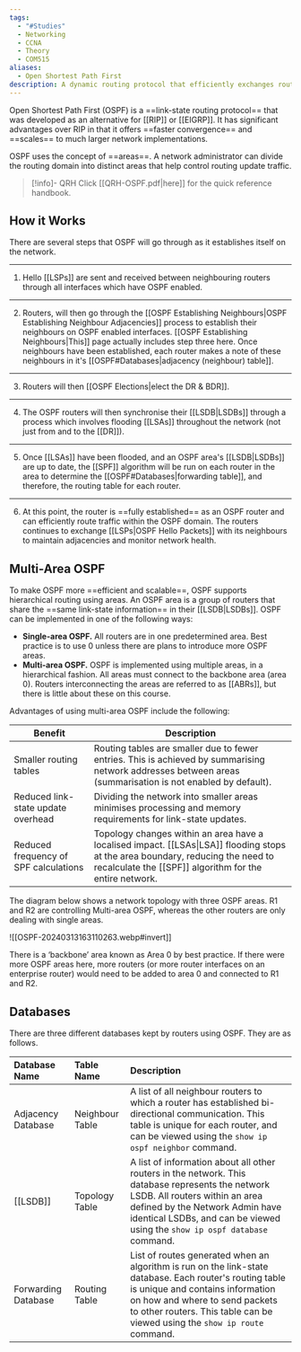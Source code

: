 ```yaml
---
tags:
  - "#Studies"
  - Networking
  - CCNA
  - Theory
  - COM515
aliases:
  - Open Shortest Path First
description: A dynamic routing protocol that efficiently exchanges routing information in IP networks.
---
```

Open Shortest Path First (OSPF) is a ==link-state routing protocol== that was developed as an alternative for [[RIP]] or [[EIGRP]]. It has significant advantages over RIP in that it offers ==faster convergence== and ==scales== to much larger network implementations.

OSPF uses the concept of ==areas==. A network administrator can divide the routing domain into distinct areas that help control routing update traffic.

> [!info]- QRH
> Click [[QRH-OSPF.pdf|here]] for the quick reference handbook.

## How it Works

There are several steps that OSPF will go through as it establishes itself on the network.

---

1. Hello [[LSPs]] are sent and received between neighbouring routers through all interfaces which have OSPF enabled. 
---
2. Routers, will then go through the [[OSPF Establishing Neighbours|OSPF Establishing Neighbour Adjacencies]] process to establish their neighbours on OSPF enabled interfaces. [[OSPF Establishing Neighbours|This]] page actually includes step three here. Once neighbours have been established, each router makes a note of these neighbours in it's [[OSPF#Databases|adjacency (neighbour) table]].
---
3. Routers will then [[OSPF Elections|elect the DR & BDR]].
---
4. The OSPF routers will then synchronise their [[LSDB|LSDBs]] through a process which involves flooding [[LSAs]] throughout the network (not just from and to the [[DR]]).
---
5. Once [[LSAs]] have been flooded, and an OSPF area's [[LSDB|LSDBs]] are up to date, the [[SPF]] algorithm will be run on each router in the area to determine the [[OSPF#Databases|forwarding table]], and therefore, the routing table for each router.
---
6. At this point, the router is ==fully established== as an OSPF router and can efficiently route traffic within the OSPF domain. The routers continues to exchange [[LSPs|OSPF Hello Packets]] with its neighbours to maintain adjacencies and monitor network health.

## Multi-Area OSPF

To make OSPF more ==efficient and scalable==, OSPF supports hierarchical routing using areas. An OSPF area is a group of routers that share the ==same link-state information== in their [[LSDB|LSDBs]]. OSPF can be implemented in one of the following ways:

- **Single-area OSPF.** All routers are in one predetermined area. Best practice is to use 0 unless there are plans to introduce more OSPF areas.
- **Multi-area OSPF.** OSPF is implemented using multiple areas, in a hierarchical fashion. All areas must connect to the backbone area (area 0). Routers interconnecting the areas are referred to as [[ABRs]], but there is little about these on this course.

Advantages of using multi-area OSPF include the following:

| Benefit                               | Description                                                                                                                                                                                |
| ------------------------------------- | ------------------------------------------------------------------------------------------------------------------------------------------------------------------------------------------ |
| Smaller routing tables                | Routing tables are smaller due to fewer entries. This is achieved by summarising network addresses between areas (summarisation is not enabled by default).                                |
| Reduced link-state update overhead    | Dividing the network into smaller areas minimises processing and memory requirements for link-state updates.                                                                               |
| Reduced frequency of SPF calculations | Topology changes within an area have a localised impact. [[LSAs\|LSA]] flooding stops at the area boundary, reducing the need to recalculate the [[SPF]] algorithm for the entire network. |

The diagram below shows a network topology with three OSPF areas. R1 and R2 are controlling Multi-area OSPF, whereas the other routers are only dealing with single areas. 

![[OSPF-20240313163110263.webp#invert]]

There is a ‘backbone’ area known as Area 0 by best practice. If there were more OSPF areas here, more routers (or more router interfaces on an enterprise router) would need to be added to area 0 and connected to R1 and R2.



## Databases

There are three different databases kept by routers using OSPF. They are as follows.

| Database Name       | Table Name      | Description                                                                                                                                                                                                                                                 |
| :------------------ | :-------------- | :---------------------------------------------------------------------------------------------------------------------------------------------------------------------------------------------------------------------------------------------------------- |
| Adjacency Database  | Neighbour Table | A list of all neighbour routers to which a router has established bi-directional communication. This table is unique for each router, and can be viewed using the `show ip ospf neighbor` command.                                                          |
| [[LSDB]]            | Topology Table  | A list of information about all other routers in the network. This database represents the network LSDB. All routers within an area defined by the Network Admin have identical LSDBs, and can be viewed using the `show ip ospf database` command.         |
| Forwarding Database | Routing Table   | List of routes generated when an algorithm is run on the link-state database. Each router's routing table is unique and contains information on how and where to send packets to other routers. This table can be viewed using the `show ip route` command. |
